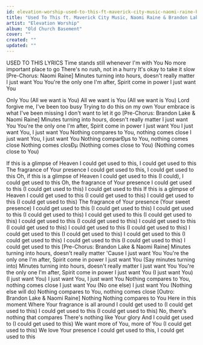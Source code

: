 ```yaml
---
id: elevation-worship-used-to-this-ft-maverick-city-music-naomi-raine-brandon-lake
title: "Used To This ft. Maverick City Music, Naomi Raine & Brandon Lake"
artist: "Elevation Worship"
album: "Old Church Basement"
cover: ""
created: ""
updated: ""
---
```


USED TO THIS LYRICS
Time stands still whenever I'm with You
No more important place to go
There's no rush, not in a hurry
It's okay to take it slow
[Pre-Chorus: Naomi Raine]
Minutes turning into hours, doesn't really matter
I just want You
You're the only one I'm after, Spirit come in power
I just want You

Only You (All we want is You)
All we want is You (All we want is You)
Lord forgive me, I've been too busy
Trying to do this on my own
Your embrace is what I've been missing
I don't want to let it go
[Pre-Chorus: Brandon Lake & Naomi Raine]
Minutes turning into hours, doesn't really matter
I just want You
You're the only one I'm after, Spirit come in power
I just want You
I just want You, I just want You
Nothing compares to You, nothing comes close
I just want You, I just want You
Nothing comparÐµs to You, nothing comes close
Nothing comes closÐµ (Nothing comes close to You)
(Nothing comes close to You)

If this is a glimpse of Heaven
I could get used to this, I could get used to this
The fragrance of Your presence
I could get used to this, I could get used to this
Oh, if this is a glimpse of Heaven
I could get used to this (I could), I could get used to this
Oh, the fragrance of Your presence
I could get used to this (I could get used to this)
I could get used to this
If this is a glimpse of Heaven
I could get used to this (I could get used to this)
I could get used to this (I could get used to this)
The fragrance of Your presence (Your sweet presence)
I could get used to this (I could get used to this)
I could get used to this (I could get used to this)
I could get used to this (I could get used to this)
I could get used to this (I could get used to this)
I could get used to this (I could get used to this)
I could get used to this (I could get used to this)
I could get used to this (I could get used to this)
I could get used to this (I could get used to this)
I could get used to this (I could get used to this)
I could get used to this
[Pre-Chorus: Brandon Lake & Naomi Raine]
Minutes turning into hours, doesn't really matter
'Cause I just want You
You're the only one I'm after, Spirit come in power
I just want You
(Say minutes turning into)
Minutes turning into hours, doesn't really matter
I just want You
You're the only one I'm after, Spirit come in power
I just want You (I just want You)
(I just want You)
I just want You, I just want You
Nothing compares to You, nothing comes close
I just want You (No one else)
I just want You (Nothing else will do)
Nothing compares to You, nothing comes close
[Outro: Brandon Lake & Naomi Raine]
Nothing
Nothing compares to You
Here in this moment
Where Your fragrance is all around
I could get used to (I could get used to this)
I could get used to this (I could get used to this)
No, there's nothing that compares
There's nothing like Your glory
And I could get used to (I could get used to this)
We want more of You, more of You (I could get used to this)
We love Your presence
I could get used to this, I could get used to this